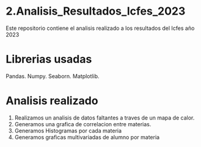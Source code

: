 # 2.Analisis_Resultados_Icfes_2023
Este repositorio contiene el analisis realizado a los resultados del Icfes año 2023

# Librerias usadas
Pandas.
Numpy.
Seaborn.
Matplotlib.

# Analisis realizado
1. Realizamos un analisis de datos faltantes a traves de un mapa de calor.
2. Generamos una grafica de correlacion entre materias.
3. Generamos Histogramas por cada materia
4. Generamos graficas multivariadas de alumno por materia
